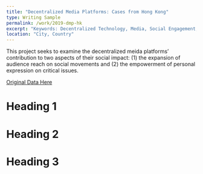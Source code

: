 ```yaml
---
title: "Decentralized Media Platforms: Cases from Hong Kong"
type: Writing Sample
permalink: /work/2019-dmp-hk
excerpt: "Keywords: Decentralized Technology, Media, Social Engagement, Security, Hong Kong"
location: "City, Country"
---
```


This project seeks to examine the decentralized meida platforms’ contribution to two aspects of their social impact:
(1) the expansion of audience reach on social movements and (2) the empowerment of personal expression on critical issues.

[Original Data Here](https://github.com/ginxiaojinzheng/dmp_hk)


Heading 1
======

Heading 2
======

Heading 3
======
